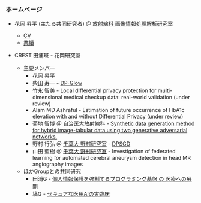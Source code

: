 ###  ホームページ

* 花岡 昇平 (主たる共同研究者) ＠  [放射線科 画像情報処理解析研究室](http://www.ut-radiology.umin.jp/ical/)
  * [CV](https://1drv.ms/w/s!AsqSQ39DdrGCg-5M5j3wuuh_IyPwPQ?e=1GGkOt)
  * [業績](https://scholar.google.co.jp/citations?user=nFY-j3QAAAAJ&hl=en)

* CREST 田浦班 - 花岡研究室
  * 主要メンバー
    * 花岡 昇平
    * 柴田 寿一 - [DP-Glow](https://www.mdpi.com/2076-3417/13/18/10132) 
    * 竹永 智美 - Local differential privacy protection for multi-dimensional medical checkup data: real-world validation (under review)
    * Alam MD Ashraful - Estimation of future occurrence of HbA1c elevation with and without Differential Privacy (under review)
    * 菊地 智博 ＠ 自治医大放射線科 - [Synthetic data generation method for hybrid image-tabular data using two generative adversarial networks.](https://arxiv.org/abs/2308.07573)
    * 野村 行弘 ＠ [千葉大 野村研究室](https://www.cfme.chiba-u.jp/staff/detail.php?index=nomura) - [DPSGD](https://1drv.ms/i/s!AsqSQ39DdrGCjagndybXE2nYbw9F-A?e=f16Qss)
    * 山田 藍樹 ＠ [千葉大 野村研究室](https://www.cfme.chiba-u.jp/staff/detail.php?index=nomura) - Investigation of federated learning for automated cerebral aneurysm detection in head MR angiography images
  * ほかGroupとの共同研究
    * 田浦G - [個人情報保護を強制するプログラミング基盤 の 医療への展開](https://1drv.ms/i/s!AsqSQ39DdrGCjaglCXbwSSrg55AjkA?e=LaFvEf)
    * 塙G - [セキュアな医用AIの実臨床](https://1drv.ms/i/s!AsqSQ39DdrGCjagm0QqeC-V-sBWiJA?e=VGgJRV)
